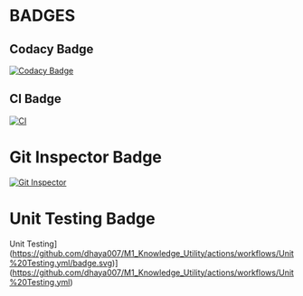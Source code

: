 # BADGES

## Codacy Badge

[![Codacy Badge](https://app.codacy.com/project/badge/Grade/26bfcdb6c3c04c8db4d0d39b76c41e98)](https://www.codacy.com/gh/dhaya007/M1_Knowledge_Utility/dashboard?utm_source=github.com&amp;utm_medium=referral&amp;utm_content=dhaya007/M1_Knowledge_Utility&amp;utm_campaign=Badge_Grade)

## CI Badge

[![CI](https://github.com/dhaya007/M1_Knowledge_Utility/actions/workflows/main.yml/badge.svg)](https://github.com/dhaya007/M1_Knowledge_Utility/actions/workflows/main.yml)

# Git Inspector Badge

[![Git Inspector](https://github.com/dhaya007/M1_Knowledge_Utility/actions/workflows/Git%20Inspector.yml/badge.svg)](https://github.com/dhaya007/M1_Knowledge_Utility/actions/workflows/Git%20Inspector.yml)

# Unit Testing Badge

Unit Testing](https://github.com/dhaya007/M1_Knowledge_Utility/actions/workflows/Unit%20Testing.yml/badge.svg)](https://github.com/dhaya007/M1_Knowledge_Utility/actions/workflows/Unit%20Testing.yml)

